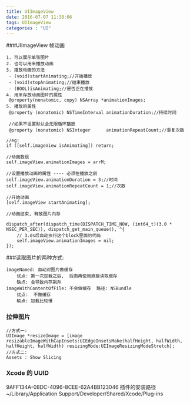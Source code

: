 ```yaml
---
title: UIImageView
date: 2016-07-07 11:38:06
tags: UIImageView
categories : "UI"
---
```


###UIImageView 帧动画

	1. 可以展示单张图片
    2. 也可以用来播放动画
    3. 播放动画的方法
     - (void)startAnimating;//开始播放
     - (void)stopAnimating;//结束播放
     - (BOOL)isAnimating;//是否正在播放
    4. 用来存放动画图片的属性
     @property(nonatomic, copy) NSArray *animationImages;
    5. 播放的属性
     @property (nonatomic) NSTimeInterval animationDuration;//持续时间

     //如果不设置默认会无限循环播放
     @property (nonatomic) NSInteger      animationRepeatCount;//重复次数

```objc
//eg:
if ([self.imageView isAnimating]) return;

//动画数组
self.imageView.animationImages = arrM;

//设置播放动画的属性 ---- 必须在播放之前
self.imageView.animationDuration = 3;//时间
self.imageView.animationRepeatCount = 1;//次数

//开始动画
[self.imageView startAnimating];

//动画结束, 释放图片内存

dispatch_after(dispatch_time(DISPATCH_TIME_NOW, (int64_t)(3.0 * NSEC_PER_SEC)), dispatch_get_main_queue(), ^{
    // 3.0s后自动执行这个block里面的代码
    self.imageView.animationImages = nil;
});

```

###读取图片的两种方式:

	imageNamed: 自动对图片做缓存
		优点: 第一次加载之后,  后面再使用直接读取缓存
		缺点: 会导致内存飙升
	imageWithContentOfFile: 不会做缓存  路径: NSBundle
		优点:  不做缓存
		缺点: 加载比较慢

### 拉伸图片

```objc
//方式一:
UIImage *resizeImage = [image resizableImageWithCapInsets:UIEdgeInsetsMake(halfHeight, halfWidth, halfHeight, halfWidth) resizingMode:UIImageResizingModeStretch];
//方式二:
Assets : Show Slicing
```

### Xcode 的 UUID
9AFF134A-08DC-4096-8CEE-62A4BB123046
插件的安装路径
~/Library/Application Support/Developer/Shared/Xcode/Plug-ins
